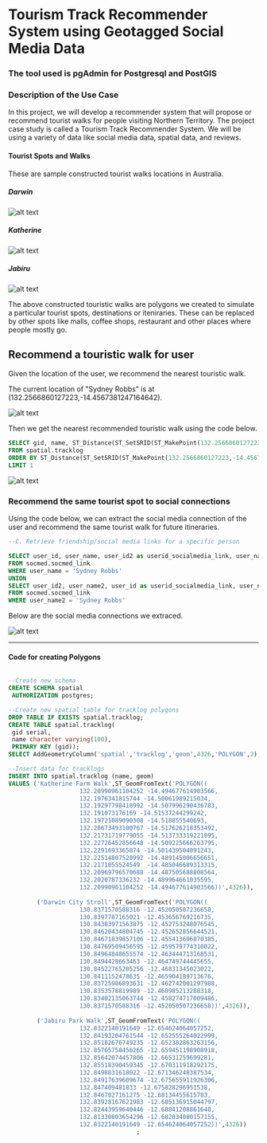 # Tourism Track Recommender System using Geotagged Social Media Data
### The tool used is pgAdmin for Postgresql and PostGIS

### Description of the Use Case
In this project, we will develop a recommender system that will propose or recommend tourist 
walks for people visiting Northern Territory. The project case study is called a Tourism 
Track Recommender System. We will be using a variety of data like social media data, spatial data,
and reviews. 

#### Tourist Spots and Walks
These are sample constructed tourist walks locations in Australia.

##### Darwin
![alt text](https://github.com/KarlRetumban/Tourism-Track-Recommender-System/blob/main/images/Darwin.PNG)


##### Katherine
![alt text](https://github.com/KarlRetumban/Test/blob/main/images/Katherine.PNG)

##### Jabiru
![alt text](https://github.com/KarlRetumban/Test/blob/main/images/Jabiru.PNG)


The above constructed touristic walks are polygons we created to simulate a particular tourist spots, destinations or iteniraries. These can be replaced by other spots like malls, coffee shops, restaurant and other places where people mostly go.




## Recommend a touristic walk for user
Given the location of the user, we recommend the nearest touristic walk.

The current location of "Sydney Robbs" is at (132.2566860127223,-14.4567381247164642).

![alt text](https://github.com/KarlRetumban/Test/blob/main/images/user_location_quin.PNG)


Then we get the nearest recommended touristic walk using the code below.

~~~sql
SELECT gid, name, ST_Distance(ST_SetSRID(ST_MakePoint(132.2566860127223,-14.456738124716464), 4326),geom) AS distance, geom
FROM spatial.tracklog
ORDER BY ST_Distance(ST_SetSRID(ST_MakePoint(132.2566860127223,-14.4567381247164642), 4326),geom)
LIMIT 1
~~~

![alt text](https://github.com/KarlRetumban/Test/blob/main/images/user_recommended_quin.PNG)



### Recommend the same tourist spot to social connections

Using the code below, we can extract the social media connection of the user and recommend the same tourist walk for future itineraries.

~~~sql
--C. Retrieve friendship/social media links for a specific person 

SELECT user_id, user_name, user_id2 as userid_socialmedia_link, user_name2 as socialmedia_link, linktype
FROM socmed.socmed_link
WHERE user_name = 'Sydney Robbs'
UNION
SELECT user_id2, user_name2, user_id as userid_socialmedia_link, user_name  as socialmedia_link, linktype
FROM socmed.socmed_link
WHERE user_name2 = 'Sydney Robbs'

~~~

Below are the social media connections we extraced.

![alt text](https://github.com/KarlRetumban/Test/blob/main/images/userlinks_recommended.PNG)

_____________

#### Code for creating Polygons

~~~sql

--Create new schema
CREATE SCHEMA spatial
 AUTHORIZATION postgres;

--Create new spatial table for tracklog polygons
DROP TABLE IF EXISTS spatial.tracklog;
CREATE TABLE spatial.tracklog(
 gid serial,
 name character varying(100),
 PRIMARY KEY (gid));
SELECT AddGeometryColumn('spatial','tracklog','geom',4326,'POLYGON',2);

--Insert data for tracklogs
INSERT INTO spatial.tracklog (name, geom)
VALUES ('Katherine Farm Walk',ST_GeomFromText('POLYGON((
					132.20990961104252 -14.494677614903566,		
					132.1976341815744 -14.50061989215034,		
					132.19297798418992 -14.507996290436783,		
					132.191073176169 -14.51537244299242,		
					132.19721089090308 -14.518855540693,		
					132.20673493100767 -14.517626218353492,		
					132.21731719779055 -14.513733319221895,		
					132.22726452856648 -14.509225666263795,		
					132.2291693365874 -14.501439504091243,		
					132.22514807520992 -14.489145006656651,		
					132.2171055524549  -14.485046689313315,		
					132.20969796570688 -14.487505688808564,		
					132.2020787336232 -14.489964661035595,		
					132.20990961104252 -14.494677614903566))',4326)),
					
		('Darwin City Stroll',ST_GeomFromText('POLYGON((				  
					130.8371570588316 -12.452050507236658,
					130.8397787165021 -12.453656769216735,
					130.84383971563875 -12.452753248076545,
					130.84620434804745 -12.452652856644521,
					130.84671839857106 -12.455413606870385,
					130.84769509456595 -12.459579774310022,
					130.84964848655574 -12.463444713168531,
					130.8494428663463 -12.464749744445655,
					130.84522765205256 -12.46831345023022,
					130.8411152478635 -12.465904189713676,
					130.83725986893631 -12.462742001297988,
					130.8353578819989 -12.460985213288318,
					130.83402135063744 -12.458274717009486,
					130.8371570588316 -12.452050507236658))',4326)),
										
		('Jabiru Park Walk',ST_GeomFromText('POLYGON((				  
					132.8322140191649 -12.654624064057252,
					132.84193204761544 -12.652555264022999,
					132.85182676749235 -12.652382863263156,
					132.85765758456265 -12.659451198908918,
					132.85642074457806 -12.66531259699281,
					132.85518390459345 -12.670311918292175,
					132.8498831618022 -12.671346248387534,
					132.84917639609674 -12.675655911926306,
					132.847409481833 -12.675828296951538,
					132.8467027161275 -12.68134455615783,
					132.83928167621983 -12.685136915044797,
					132.82443959640446 -12.68841208861648,
					132.81330803654296 -12.682034080157155,
					132.8322140191649 -12.654624064057252))',4326))
									;
~~~


